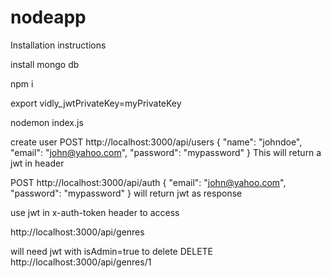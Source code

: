 # nodeapp

Installation instructions

install mongo db

npm i

export vidly_jwtPrivateKey=myPrivateKey

nodemon index.js

create user
POST http://localhost:3000/api/users
{
    "name": "johndoe",
    "email": "john@yahoo.com",
    "password": "mypassword"
}
This will return a jwt in header


POST http://localhost:3000/api/auth
{
    "email": "john@yahoo.com",
    "password": "mypassword"
}
will return jwt as response

use jwt in x-auth-token header to access 

http://localhost:3000/api/genres

will need jwt with isAdmin=true to delete
DELETE http://localhost:3000/api/genres/1
